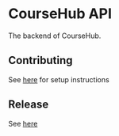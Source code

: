 # CourseHub API
The backend of CourseHub.

## Contributing
See [here](https://github.com/csc301-fall-2018/project-team-19/blob/master/coursehub-api/CONTRIBUTING.md) for setup instructions

## Release

See [here](https://github.com/csc301-fall-2018/project-team-19/blob/master/coursehub-api/README.md)
